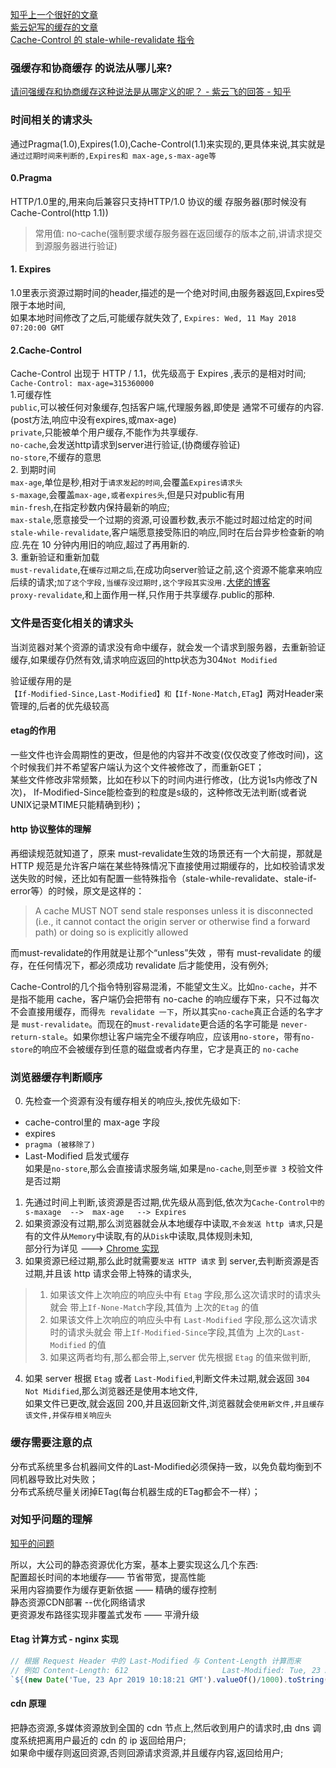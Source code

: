 [知乎上一个很好的文章](https://www.zhihu.com/question/20790576)  
[紫云妃写的缓存的文章](https://zhuanlan.zhihu.com/p/60357719)  
[Cache-Control 的 stale-while-revalidate 指令](https://zhuanlan.zhihu.com/p/64694485)  
### 强缓存和协商缓存 的说法从哪儿来? 
[请问强缓存和协商缓存这种说法是从哪定义的呢？ - 紫云飞的回答 - 知乎]( https://www.zhihu.com/question/422019386/answer/1486953396)

### 时间相关的请求头 
通过Pragma(1.0),Expires(1.0),Cache-Control(1.1)来实现的,更具体来说,其实就是`通过过期时间来判断的,Expires和 max-age,s-max-age等`  
#### 0.Pragma  
HTTP/1.0里的,用来向后兼容只支持HTTP/1.0 协议的缓 存服务器(那时候没有Cache-Control(http 1.1))  
>常用值: no-cache(强制要求缓存服务器在返回缓存的版本之前,讲请求提交到源服务器进行验证)  
#### 1. Expires
1.0里表示资源过期时间的header,描述的是一个绝对时间,由服务器返回,Expires受限于本地时间,  
如果本地时间修改了之后,可能缓存就失效了, `Expires: Wed, 11 May 2018 07:20:00 GMT`  
#### 2.Cache-Control
Cache-Control 出现于 HTTP / 1.1，优先级高于 Expires ,表示的是相对时间;  
`Cache-Control: max-age=315360000`  
1.可缓存性    
`public`,可以被任何对象缓存,包括客户端,代理服务器,即使是 通常不可缓存的内容.(post方法,响应中没有expires,或max-age)    
`private`,只能被单个用户缓存,不能作为共享缓存.  
`no-cache`,会发送http请求到server进行验证,(协商缓存验证)    
`no-store`,不缓存的意思    
2. 到期时间  
`max-age`,单位是秒,相对于`请求发起的时间`,会覆盖`Expires请求头`   
`s-maxage`,会覆盖`max-age,或者expires头`,但是只对public有用    
`min-fresh`,在指定秒数内保持最新的响应;    
`max-stale`,愿意接受一个过期的资源,可设置秒数,表示不能过时超过给定的时间    
`stale-while-revalidate`,客户端愿意接受陈旧的响应,同时在后台异步检查新的响应.先在 10 分钟内用旧的响应,超过了再用新的.  
3. 重新验证和重新加载      
`must-revalidate`,在`缓存过期之后`,在成功向server验证之前,这个资源不能拿来响应后续的请求;`加了这个字段,当缓存没过期时,这个字段其实没用.`[大佬的博客](https://zhuanlan.zhihu.com/p/60357719)    
`proxy-revalidate`,和上面作用一样,只作用于共享缓存.public的那种.  

### 文件是否变化相关的请求头  
当浏览器对某个资源的请求没有命中缓存，就会发一个请求到服务器，去重新验证缓存,如果缓存仍然有效,请求响应返回的http状态为304`Not Modified`  

验证缓存用的是`【If-Modified-Since,Last-Modified】和【If-None-Match,ETag】`两对Header来管理的,后者的优先级较高
#### etag的作用
一些文件也许会周期性的更改，但是他的内容并不改变(仅仅改变了修改时间)，这个时候我们并不希望客户端认为这个文件被修改了，而重新GET；  
某些文件修改非常频繁，比如在秒以下的时间内进行修改，(比方说1s内修改了N次)，  If-Modified-Since能检查到的粒度是s级的，这种修改无法判断(或者说UNIX记录MTIME只能精确到秒)；  

#### http 协议整体的理解
再细读规范就知道了，原来 must-revalidate生效的场景还有一个大前提，那就是 HTTP 规范是允许客户端在某些特殊情况下直接使用过期缓存的，比如校验请求发送失败的时候，还比如有配置一些特殊指令（stale-while-revalidate、stale-if-error等）的时候，原文是这样的：

>A cache MUST NOT send stale responses unless it is disconnected (i.e., it cannot contact the origin server or otherwise find a forward path) or doing so is explicitly allowed  

而must-revalidate的作用就是让那个“unless”失效 ，带有 must-revalidate 的缓存，在任何情况下，都必须成功 revalidate 后才能使用，没有例外;

Cache-Control的几个指令特别容易混淆，不能望文生义。比如`no-cache`，并不是指不能用 cache，客户端仍会把带有 no-cache 的响应缓存下来，只不过每次不会直接用缓存，而得`先 revalidate 一下`，所以其实`no-cache`真正合适的名字才是 `must-revalidate`。而现在的`must-revalidate`更合适的名字可能是 `never-return-stale`。如果你想让客户端完全不缓存响应，应该用`no-store`，带有`no-store`的响应不会被缓存到任意的磁盘或者内存里，它才是真正的 `no-cache`

### 浏览器缓存判断顺序  
0. 先检查一个资源有没有缓存相关的响应头,按优先级如下:  
- cache-control里的 max-age 字段  
- expires
- `pragma (被移除了)`
- Last-Modified 启发式缓存  
如果是`no-store`,那么会直接请求服务端,如果是`no-cache`,则至`步骤 3` 校验文件是否过期   
1. 先通过时间上判断,该资源是否过期,优先级从高到低,依次为`Cache-Control中的s-maxage  -->  max-age   --> Expires`  
2. 如果资源没有过期,那么浏览器就会从本地缓存中读取,`不会发送 http 请求`,只是有的文件从`Memory`中读取,有的从`Disk`中读取,具体规则未知,  
    部分行为详见  --->  [Chrome 实现](/browser/chrome-cache.md)
3. 如果资源已经过期,那么此时就需要`发送 HTTP 请求` 到 server,去判断资源是否过期,并且该 http 请求会带上特殊的请求头,  
> 1. 如果该文件上次响应的响应头中有 `Etag` 字段,那么这次请求时的请求头就会 带上`If-None-Match`字段,其值为 上次的`Etag` 的值  
> 2. 如果该文件上次响应的响应头中有 `Last-Modified` 字段,那么这次请求时的请求头就会 带上`If-Modified-Since`字段,其值为 上次的`Last-Modified` 的值  
> 3. 如果这两者均有,那么都会带上,server 优先根据 `Etag` 的值来做判断,  

4. 如果 server 根据 `Etag` 或者 `Last-Modified`,判断文件未过期,就会返回 `304 Not Midified`,那么浏览器还是使用本地文件,  
       如果文件已更改,就会返回 200,并且返回新文件,浏览器就会`使用新文件,并且缓存该文件,并保存相关响应头`  


### 缓存需要注意的点  
分布式系统里多台机器间文件的Last-Modified必须保持一致，以免负载均衡到不同机器导致比对失败；  
分布式系统尽量关闭掉ETag(每台机器生成的ETag都会不一样）；  

### 对知乎问题的理解
[知乎的问题](https://www.zhihu.com/question/20790576)

所以，大公司的静态资源优化方案，基本上要实现这么几个东西:  
配置超长时间的本地缓存——            节省带宽，提高性能  
采用内容摘要作为缓存更新依据      —— 精确的缓存控制  
静态资源CDN部署                     --优化网络请求  
更资源发布路径实现非覆盖式发布  ——   平滑升级  



#### Etag 计算方式  - nginx 实现
```js
// 根据 Request Header 中的 Last-Modified 与 Content-Length 计算而来
// 例如 Content-Length: 612                     Last-Modified: Tue, 23 Apr 2019 10:18:21 GMT  结果为  "5cbee66d-264"
`${(new Date('Tue, 23 Apr 2019 10:18:21 GMT').valueOf()/1000).toString(16)}-${(612).toString(16)}`  //时间戳除以 1000 然后转 16
```

#### cdn 原理
把静态资源,多媒体资源放到全国的 cdn 节点上,然后收到用户的请求时,由 dns 调度系统把离用户最近的 cdn 的 ip 返回给用户;    
如果命中缓存则返回资源,否则回源请求资源,并且缓存内容,返回给用户;


